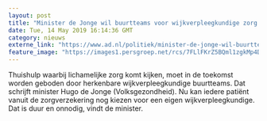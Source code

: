 ```yaml
---
layout: post
title: "Minister de Jonge wil buurtteams voor wijkverpleegkundige zorg opzetten"
date: Tue, 14 May 2019 16:14:36 GMT
category: nieuws
externe_link: "https://www.ad.nl/politiek/minister-de-jonge-wil-buurtteams-voor-wijkverpleegkundige-zorg-opzetten~a185d722/"
feature_image: "https://images1.persgroep.net/rcs/7FLlFKrZ5BQml1zgkMp4D3HVwt0/diocontent/147860394/_fitwidth/400/?appId=21791a8992982cd8da851550a453bd7f&quality=0.7"
---
```


Thuishulp waarbij lichamelijke zorg komt kijken, moet in de toekomst worden geboden door herkenbare wijkverpleegkundige buurtteams. Dat schrijft minister Hugo de Jonge (Volksgezondheid). Nu kan iedere patiënt vanuit de zorgverzekering nog kiezen voor een eigen wijkverpleegkundige. Dat is duur en onnodig, vindt de minister.
